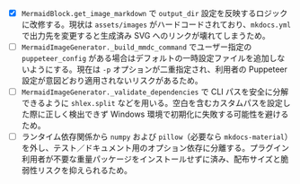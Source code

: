 - [x] `MermaidBlock.get_image_markdown` で `output_dir` 設定を反映するロジックに改修する。現状は `assets/images` がハードコードされており、`mkdocs.yml` で出力先を変更すると生成済み SVG へのリンクが壊れてしまうため。
- [ ] `MermaidImageGenerator._build_mmdc_command` でユーザー指定の `puppeteer_config` がある場合はデフォルトの一時設定ファイルを追加しないようにする。現在は `-p` オプションが二重指定され、利用者の Puppeteer 設定が意図どおり適用されないリスクがあるため。
- [ ] `MermaidImageGenerator._validate_dependencies` で CLI パスを安全に分解できるように `shlex.split` などを用いる。空白を含むカスタムパスを設定した際に正しく検出できず Windows 環境で初期化に失敗する可能性を避けるため。
- [ ] ランタイム依存関係から `numpy` および `pillow`（必要なら `mkdocs-material`）を外し、テスト／ドキュメント用のオプション依存に分離する。プラグイン利用者が不要な重量パッケージをインストールせずに済み、配布サイズと脆弱性リスクを抑えられるため。
